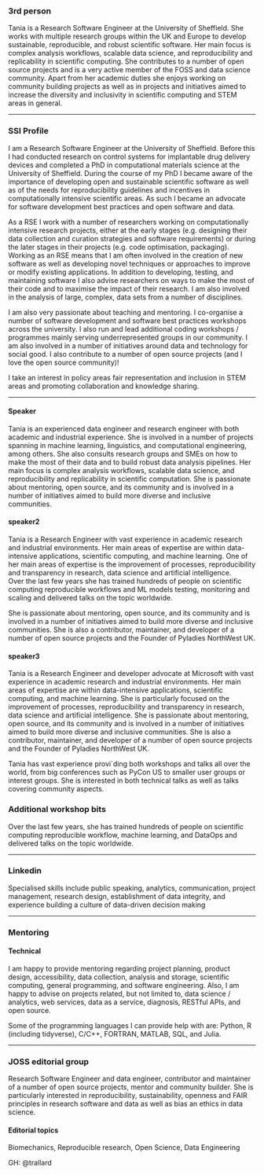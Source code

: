 ### 3rd person

Tania is a Research Software Engineer at the University of Sheffield. She works with multiple research groups within the UK and Europe to develop sustainable, reproducible, and robust scientific software.
Her main focus is complex analysis workflows, scalable data science, and reproducibility and replicability in scientific computing. She contributes to a number of open source projects and is a very active member of the FOSS and data science community. Apart from her academic duties she enjoys working on community building projects as well as in projects and initiatives aimed to increase the diversity and inclusivity in scientific computing and STEM areas in general.

---

### SSI Profile

I am a Research Software Engineer at the University of Sheffield. Before this I had conducted research on control systems for implantable drug delivery devices and completed a PhD in computational materials science at the University of Sheffield. During the course of my PhD I became aware of the importance of developing open and sustainable scientific software as well as of the needs for reproducibility guidelines and incentives in computationally intensive scientific areas. As such I became an advocate for software development best practices and open software and data.

As a RSE I work with a number of researchers working on computationally intensive research projects, either at the early stages (e.g. designing their data collection and curation strategies and software requirements) or during the later stages in their projects (e.g. code optimisation, packaging).
Working as an RSE means that I am often involved in the creation of new software as well as developing novel techniques or approaches to improve or modify existing applications.
In addition to developing, testing, and maintaining software I also advise researchers on ways to make the most of their code and to maximise the impact of their research. I am also involved in the analysis of large, complex, data sets from a number of disciplines.

I am also very passionate about teaching and mentoring. I co-organise a number of software development and software best practices workshops across the university. I also run and lead additional coding workshops / programmes mainly serving underrepresented groups in our community. I am also involved in a number of initiatives around data and technology for social good. I also contribute  to a number of open source projects (and I love the open source community)!

I take an interest in policy areas fair representation and inclusion in STEM areas and promoting collaboration and knowledge sharing.

----

#### Speaker
Tania is an experienced data engineer and research engineer with both academic and industrial experience. She is involved in a number of projects spanning in machine learning, linguistics, and computational engineering, among others. She also consults research groups and SMEs on how to make the most of their data and to build robust data analysis pipelines. Her main focus is complex analysis workflows, scalable data science, and reproducibility and replicability in scientific computation. She is passionate about mentoring, open source, and its community and is involved in a number of initiatives aimed to build more diverse and inclusive communities.

#### speaker2
Tania is a Research Engineer with vast experience in academic research and industrial environments. Her main areas of expertise are within data-intensive applications, scientific computing, and machine learning. One of her main areas of expertise is the improvement of processes, reproducibility and transparency in research, data science and artificial intelligence.  
Over the last few years she has trained hundreds of people on scientific computing reproducible workflows and ML models testing, monitoring and scaling and delivered talks on the topic worldwide. 

She is passionate about mentoring, open source, and its community and is involved in a number of initiatives aimed to build more diverse and inclusive communities. She is also a contributor, maintainer, and developer of a number of open source projects and the Founder of Pyladies NorthWest UK.

#### speaker3
Tania is a Research Engineer and developer advocate at Microsoft with vast experience in academic research and industrial environments. Her main areas of expertise are within data-intensive applications, scientific computing, and machine learning. She is particularly focused on the improvement of processes, reproducibility and transparency in research, data science and artificial intelligence. 
She is passionate about mentoring, open source, and its community and is involved in a number of initiatives aimed to build more diverse and inclusive communities. She is also a contributor, maintainer, and developer of a number of open source projects and the Founder of Pyladies NorthWest UK.

Tania has vast experience provi`ding both workshops and talks all over the world, from big conferences such as PyCon US to smaller user groups or interest groups. She is interested in both technical talks as well as talks covering community aspects.

### Additional workshop bits 
Over the last few years, she has trained hundreds of people on scientific computing reproducible workflow, machine learning, and DataOps and delivered talks on the topic worldwide. 


-----
### Linkedin

Specialised skills include public speaking, analytics, communication, project management, research design, establishment of data integrity, and experience building a culture of data-driven decision making


---
### Mentoring

#### Technical
I am happy to provide mentoring regarding project planning, product design, accessibility, data collection, analysis and storage, scientific computing, general programming, and software engineering. Also, I am happy to advise on projects related, but not limited to, data science / analytics, web services, data as a service, diagnosis, RESTful APIs, and open source.

Some of the programming languages I can provide help with are: Python, R (including tidyverse), C/C++, FORTRAN, MATLAB, SQL, and Julia.

---
### JOSS editorial group
Research Software Engineer and data engineer, contributor and maintainer of a number of open source projects, mentor and community builder. 
She is particularly interested in reproducibility, sustainability, openness and FAIR principles in research software and data as well as bias an ethics in data science. 

#### Editorial topics
Biomechanics, Reproducible research, Open Science, Data Engineering 

GH: @trallard
